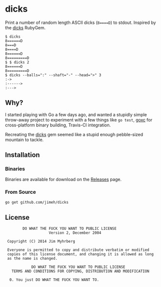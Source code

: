 # dicks

Print a number of random length ASCII dicks (`8====D`) to stdout. Inspired
by the [dicks](https://rubygems.org/gems/dicks) RubyGem.

```
$ dicks
8======D
8===D
8====D
8======D
8=========D
$ $ dicks 2
8======D
8=========D
$ dicks --balls=":" --shaft="-" --head=">" 3
:->
:------>
:--->
```

## Why?

I started playing with Go a few days ago, and wanted a stupidly simple
throw-away project to experiment with a few things like `go test`,
[goxc](https://github.com/laher/goxc) for cross-platform binary building,
Travis-CI integration.

Recreating the [dicks](https://rubygems.org/gems/dicks) gem seemed like a
stupid enough pebble-sized mountain to tackle.


## Installation

### Binaries

Binaries are available for download on the
[Releases](https://github.com/jimeh/dicks/releases) page.

### From Source

```bash
go get github.com/jimeh/dicks
```

## License

```
        DO WHAT THE FUCK YOU WANT TO PUBLIC LICENSE
                    Version 2, December 2004

 Copyright (C) 2014 Jim Myhrberg

 Everyone is permitted to copy and distribute verbatim or modified
 copies of this license document, and changing it is allowed as long
 as the name is changed.

            DO WHAT THE FUCK YOU WANT TO PUBLIC LICENSE
   TERMS AND CONDITIONS FOR COPYING, DISTRIBUTION AND MODIFICATION

  0. You just DO WHAT THE FUCK YOU WANT TO.
```
